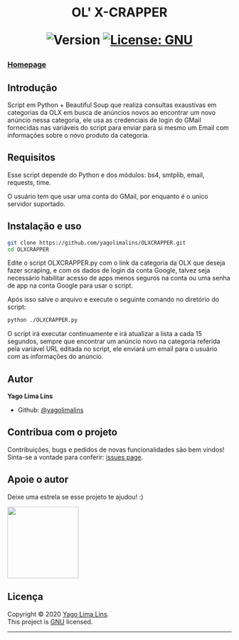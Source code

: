 <h1 align="center">OL' X-CRAPPER
<p>
  <img alt="Version" src="https://img.shields.io/badge/version-0.1.0-blue.svg?cacheSeconds=2592000" />
  <a href="https://www.gnu.org/licenses/gpl-3.0.pt-br.html" target="_blank">
    <img alt="License: GNU" src="https://img.shields.io/badge/License-GNU-yellow.svg" />
  </a>
</p>

</h1>

### [Homepage](https://github.com/yagolimalins/OLXCRAPPER)

## Introdução

Script em Python + Beautiful Soup que realiza consultas exaustivas em categorias da OLX em busca de anúncios novos
ao encontrar um novo anúncio nessa categoria, ele usa as credenciais de login do GMail fornecidas nas variáveis do script
para enviar para si mesmo um Email com informações sobre o novo produto da categoria.

## Requisitos

Esse script depende do Python e dos módulos: bs4, smtplib, email, requests, time. 

O usuário tem que usar uma conta do GMail, por enquanto é o unico servidor suportado.

## Instalação e uso

```sh
git clone https://github.com/yagolimalins/OLXCRAPPER.git
cd OLXCRAPPER
```

Edite o script OLXCRAPPER.py com o link da categoria da OLX que deseja fazer scraping, e com os dados
de login da conta Google, talvez seja necessário habilitar acesso de apps menos seguros na conta ou 
uma senha de app na conta Google para usar o script.

Após isso salve o arquivo e execute o seguinte comando no diretório do script:

```sh
python ./OLXCRAPPER.py
```
O script irá executar continuamente e irá atualizar a lista a cada 15 segundos, sempre que encontrar um
anúncio novo na categoria referida pela variável URL editada no script, ele enviará um email para o usuário
com as informações do anúncio.

## Autor

**Yago Lima Lins**

* Github: [@yagolimalins](https://github.com/yagolimalins)

## Contribua com o projeto

Contribuições, bugs e pedidos de novas funcionalidades são bem vindos! <br />
Sinta-se a vontade para conferir: [issues page](https://github.com/yagolimalins/OLXCRAPPER/issues). 

## Apoie o autor

Deixe uma estrela se esse projeto te ajudou! :)

<a href="https://www.patreon.com/yagolimalins">
  <img src="https://c5.patreon.com/external/logo/become_a_patron_button@2x.png" width="160">
</a>

## Licença

Copyright © 2020 [Yago Lima Lins](https://github.com/yagolimalins).<br />
This project is [GNU](https://www.gnu.org/licenses/gpl-3.0.pt-br.html) licensed.

***
